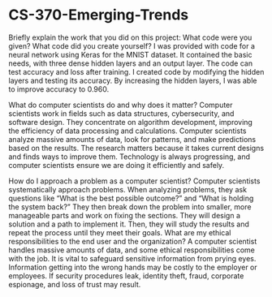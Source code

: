 # CS-370-Emerging-Trends

Briefly explain the work that you did on this project: What code were you given? What code did you create yourself?
	I was provided with code for a neural network using Keras for the MNIST dataset. It contained the basic needs, with three dense hidden layers and an output layer. The code can test accuracy and loss after training. I created code by modifying the hidden layers and testing its accuracy. By increasing the hidden layers, I was able to improve accuracy to 0.960. 

What do computer scientists do and why does it matter?
	Computer scientists work in fields such as data structures, cybersecurity, and software design. They concentrate on algorithm development, improving the efficiency of data processing and calculations. Computer scientists analyze massive amounts of data, look for patterns, and make predictions based on the results. The research matters because it takes current designs and finds ways to improve them. Technology is always progressing, and computer scientists ensure we are doing it efficiently and safely. 

How do I approach a problem as a computer scientist?
Computer scientists systematically approach problems. When analyzing problems, they ask questions like “What is the best possible outcome?” and “What is holding the system back?” They then break down the problem into smaller, more manageable parts and work on fixing the sections. They will design a solution and a path to implement it. Then, they will study the results and repeat the process until they meet their goals. 
What are my ethical responsibilities to the end user and the organization?
	A computer scientist handles massive amounts of data, and some ethical responsibilities come with the job. It is vital to safeguard sensitive information from prying eyes. Information getting into the wrong hands may be costly to the employer or employees. If security procedures leak, identity theft, fraud, corporate espionage, and loss of trust may result. 
